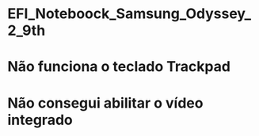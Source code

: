 # EFI_Noteboock_Samsung_Odyssey_2_9th
# Não funciona o teclado Trackpad
# Não consegui abilitar o vídeo integrado
